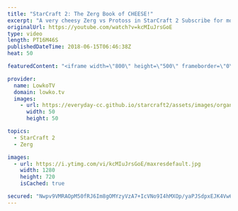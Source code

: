 ```yaml
---
title: "StarCraft 2: The Zerg Book of CHEESE!"
excerpt: "A very cheesy Zerg vs Protoss in StarCraft 2 Subscribe for more videos: http://lowko.tv/youtube Zergling Rush: https://goo.gl/iWUfxS  Usually people think of the Protoss as the cheesy race. However, there is no denying that Zerg has a little of little tricks they can execute as well. In this game the"
originalUrl: https://youtube.com/watch?v=kcMIuJrsGoE
type: video
length: PT16M46S
publishedDateTime: 2018-06-15T06:46:38Z
heat: 50

featuredContent: "<iframe width=\"800\" height=\"500\" frameborder=\"0\" src=\"https://www.youtube.com/embed/kcMIuJrsGoE\" allow=\"accelerometer; autoplay; encrypted-media; gyroscope; picture-in-picture\" allowfullscreen></iframe>"

provider:
  name: LowkoTV
  domain: lowko.tv
  images:
    - url: https://everyday-cc.github.io/starcraft2/assets/images/organizations/lowko.tv-50x50.jpg
      width: 50
      height: 50

topics:
  - StarCraft 2
  - Zerg

images:
  - url: https://i.ytimg.com/vi/kcMIuJrsGoE/maxresdefault.jpg
    width: 1280
    height: 720
    isCached: true

secured: "Nwpv9VMRAOpM50fRJ6Im8gOMYzyVzA7+IcVNo9I4hMXOp/yaPJSdpxEJK4Vw6M/UJykUzlEYekUegM8wovWq4UqxMz+YdgYL0MD6c5hqE3+gXchb+Tdfypcx0/EM7TkXI9GoR8DgegRyTGUU8LC42MT0qYGX+1UTntXRjkwcuuzBfHELNgUZhZ2XRl10n5wyY4uCgKrJmHl/DgBhw57O1i1ujc7Yb17vzvxdkZ58VEvxERgZfAxZDnvfi1DD6prlOzrZf8Adey8b5ou7GKFmNLhBWEOuH8zsIMX7erOk3LpVHMIyq3XWTFpTVpQjMXllnbgjdgb7eul4rBTHzsQsgaYhXrRUEpxyhhiwVR+lg8P2RzexDJTDsix0jWoiM46Crfvuc9lMqZLPnVpVni3RqR1EduCnbOxGJ6d9pQhJH4YLbUXU0hAzsMqNo1uFv0xG;5QqnJqjzdFg22WM8ewQZPA=="
---
```


